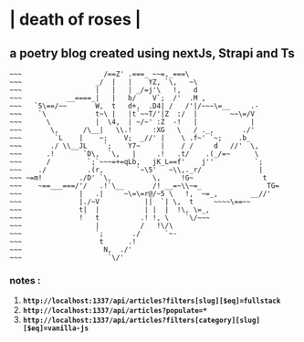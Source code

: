 # | death of roses |
## a poetry blog created using nextJs, Strapi and Ts


~~~                        .=====__
~~~                    /==Z' .===_ ~~=,_===\
~~~                  _/  |   |    YZ, `\,   ~\
~~~                  |   |   | _/=j'\   !,   d
~~~           __====_|   |   b/    V`;  /'  .M ,
~~~   `5\==/~~       W,  t   d+,  .D4| /   /'|/~~~\=__     .-
~~~    `\            t~\ |   |t`~~T/'|Z  :/  |        ~~\=/V
~~~      \           |  \4,  | ~/~' :Z  -!   |             |
~~~       \,      /\__|   \\.!     :XG   \   / ._,       ./'
~~~        `L    |    ~;    V;  _//' |    \ .f~' `~;    .b_
~~~       ./ \\__JL    `;    Y7~     |    / /     d   //'  \,
~~~      .!       `D\,  `\,   |     .!   .t/    .(_/=~      \
~~~      /         `;`~~~=+=qLb,   jK_L==f'    j''          `;
~~~    ./          .(r,        `~\5'   ~\\,._r/              |
~~~ ~=m!         ./D' `\,          \,     !G~                 t
~~~    ~==___===/'/   .!`\__       /! __=~\\~=_                TG=
~~~              |   .|     ~\=\=r@/~5 \   !,  ~=_,        __//'
~~~              |./~V           ||  `| \,  t     ~~~~\==~~
~~~              t|  |           | |  |  !\, \=_,
~~~              !   t          .! !, \    `\/~~~
~~~                  |          /   !\/\
~~~                  `;       ./      `~-
~~~                   t      .!
~~~                    N,  ./'
~~~                     `\/'
~~~ 


### notes :
1. **`http://localhost:1337/api/articles?filters[slug][$eq]=fullstack`**
2. **`http://localhost:1337/api/articles?populate=*`**
3. **`http://localhost:1337/api/articles?filters[category][slug][$eq]=vanilla-js`**

